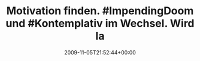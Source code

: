---
retweeted: false
source: <a href="http://twitter.com" rel="nofollow">Twitter Web Client</a>
entities:
  hashtags:
  - text: ImpendingDoom
    indices:
    - '19'
    - '33'
  - text: Kontemplativ
    indices:
    - '38'
    - '51'
  symbols: []
  user_mentions: []
  urls: []
display_text_range:
- '0'
- '110'
favorite_count: '0'
id_str: '5461029933'
truncated: false
retweet_count: '0'
id: '5461029933'
created_at: Thu Nov 05 21:52:44 +0000 2009
favorited: false
full_text: 'Motivation finden. #ImpendingDoom und #Kontemplativ im Wechsel. Wird langsam.
  Tasche liegt schon leer vor mir.'
lang: de
tags:
- ImpendingDoom
- Kontemplativ
- pesos/twitter
date: '2009-11-05T21:52:44+00:00'
src: https://twitter.com/bascht/status/5461029933
original_url: https://twitter.com/bascht/status/5461029933
type: twitter_tweet
text: 'Motivation finden. #ImpendingDoom und #Kontemplativ im Wechsel. Wird langsam.
  Tasche liegt schon leer vor mir.'
title: 'Motivation finden. #ImpendingDoom und #Kontemplativ im Wechsel. Wird la'

---